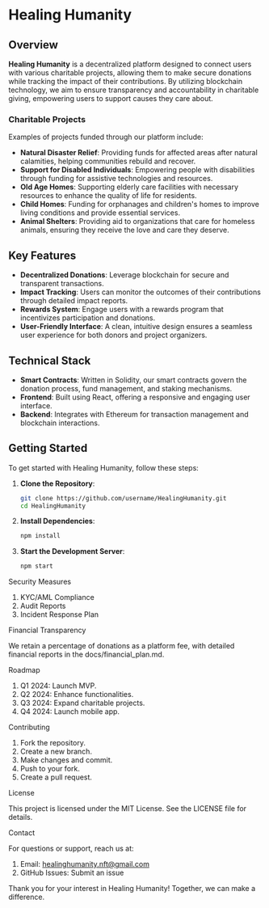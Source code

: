 # Healing Humanity

## Overview
**Healing Humanity** is a decentralized platform designed to connect users with various charitable projects, allowing them to make secure donations while tracking the impact of their contributions. By utilizing blockchain technology, we aim to ensure transparency and accountability in charitable giving, empowering users to support causes they care about.

### Charitable Projects
Examples of projects funded through our platform include:
- **Natural Disaster Relief**: Providing funds for affected areas after natural calamities, helping communities rebuild and recover.
- **Support for Disabled Individuals**: Empowering people with disabilities through funding for assistive technologies and resources.
- **Old Age Homes**: Supporting elderly care facilities with necessary resources to enhance the quality of life for residents.
- **Child Homes**: Funding for orphanages and children's homes to improve living conditions and provide essential services.
- **Animal Shelters**: Providing aid to organizations that care for homeless animals, ensuring they receive the love and care they deserve.

## Key Features
- **Decentralized Donations**: Leverage blockchain for secure and transparent transactions.
- **Impact Tracking**: Users can monitor the outcomes of their contributions through detailed impact reports.
- **Rewards System**: Engage users with a rewards program that incentivizes participation and donations.
- **User-Friendly Interface**: A clean, intuitive design ensures a seamless user experience for both donors and project organizers.

## Technical Stack
- **Smart Contracts**: Written in Solidity, our smart contracts govern the donation process, fund management, and staking mechanisms.
- **Frontend**: Built using React, offering a responsive and engaging user interface.
- **Backend**: Integrates with Ethereum for transaction management and blockchain interactions.

## Getting Started
To get started with Healing Humanity, follow these steps:

1. **Clone the Repository**:
   ```bash
   git clone https://github.com/username/HealingHumanity.git
   cd HealingHumanity

2. **Install Dependencies**:
   ```bash
   npm install

3. **Start the Development Server**:
   ```bash
   npm start
   
Security Measures
1. KYC/AML Compliance
2. Audit Reports
3. Incident Response Plan

Financial Transparency

We retain a percentage of donations as a platform fee, with detailed financial reports in the docs/financial_plan.md.

Roadmap
1. Q1 2024: Launch MVP.
2. Q2 2024: Enhance functionalities.
3. Q3 2024: Expand charitable projects.
4. Q4 2024: Launch mobile app.

Contributing
1. Fork the repository.
2. Create a new branch.
3. Make changes and commit.
4. Push to your fork.
5. Create a pull request.

License

This project is licensed under the MIT License. See the LICENSE file for details.

Contact

For questions or support, reach us at:

1. Email: healinghumanity.nft@gmail.com
2. GitHub Issues: Submit an issue

   
Thank you for your interest in Healing Humanity! Together, we can make a difference.

   
